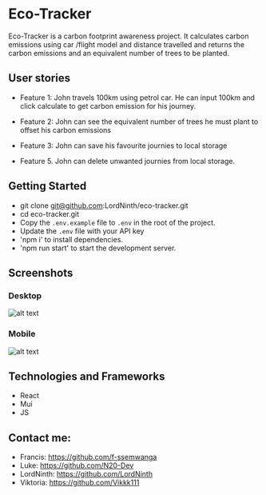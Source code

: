 # Eco-Tracker

Eco-Tracker is a carbon footprint awareness project. It calculates carbon emissions using car /flight model and distance travelled and returns the carbon emissions and an equivalent number of trees to be planted.

## User stories

- Feature 1: John travels 100km using petrol car. He can input 100km and click calculate to get carbon emission for his journey.

- Feature 2: John can see the equivalent number of trees he must plant to offset his carbon emissions
- Feature 3: John can save his favourite journies to local storage
- Feature 5.  John can delete unwanted journies from local storage.

## Getting Started

- git clone git@github.com:LordNinth/eco-tracker.git
- cd eco-tracker.git
- Copy the `.env.example` file to `.env` in the root of the project.
- Update the `.env` file with your API key
- 'npm i' to install dependencies.
- 'npm run start' to start the development server.

## Screenshots

### Desktop

![alt text](./images/eco-tracker.jpg)

### Mobile

![alt text](./images/eco-tracker.jpg)

## Technologies and Frameworks

- React
- Mui
- JS

## Contact me:

- Francis: https://github.com/f-ssemwanga
- Luke: https://github.com/N20-Dev
- LordNinth: https://github.com/LordNinth
- Viktoria: https://github.com/Vikkk111

